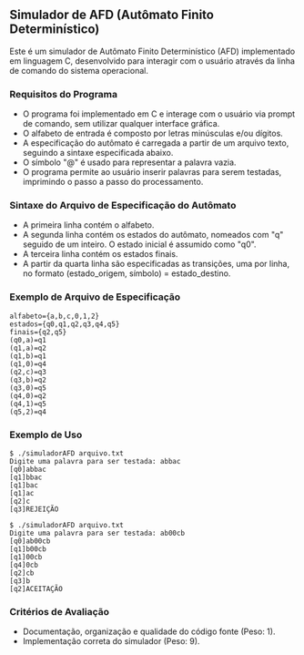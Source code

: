 ## Simulador de AFD (Autômato Finito Determinístico)

Este é um simulador de Autômato Finito Determinístico (AFD) implementado em linguagem C, desenvolvido para interagir com o usuário através da linha de comando do sistema operacional.

### Requisitos do Programa

- O programa foi implementado em C e interage com o usuário via prompt de comando, sem utilizar qualquer interface gráfica.
- O alfabeto de entrada é composto por letras minúsculas e/ou dígitos.
- A especificação do autômato é carregada a partir de um arquivo texto, seguindo a sintaxe especificada abaixo.
- O símbolo "@" é usado para representar a palavra vazia.
- O programa permite ao usuário inserir palavras para serem testadas, imprimindo o passo a passo do processamento.

### Sintaxe do Arquivo de Especificação do Autômato

- A primeira linha contém o alfabeto.
- A segunda linha contém os estados do autômato, nomeados com "q" seguido de um inteiro. O estado inicial é assumido como "q0".
- A terceira linha contém os estados finais.
- A partir da quarta linha são especificadas as transições, uma por linha, no formato (estado_origem, símbolo) = estado_destino.

### Exemplo de Arquivo de Especificação

```plaintext
alfabeto={a,b,c,0,1,2}
estados={q0,q1,q2,q3,q4,q5}
finais={q2,q5}
(q0,a)=q1
(q1,a)=q2
(q1,b)=q1
(q1,0)=q4
(q2,c)=q3
(q3,b)=q2
(q3,0)=q5
(q4,0)=q2
(q4,1)=q5
(q5,2)=q4
```

### Exemplo de Uso

```plaintext
$ ./simuladorAFD arquivo.txt
Digite uma palavra para ser testada: abbac
[q0]abbac
[q1]bbac
[q1]bac
[q1]ac
[q2]c
[q3]REJEIÇÃO

$ ./simuladorAFD arquivo.txt
Digite uma palavra para ser testada: ab00cb
[q0]ab00cb
[q1]b00cb
[q1]00cb
[q4]0cb
[q2]cb
[q3]b
[q2]ACEITAÇÃO
```

### Critérios de Avaliação

- Documentação, organização e qualidade do código fonte (Peso: 1).
- Implementação correta do simulador (Peso: 9).

